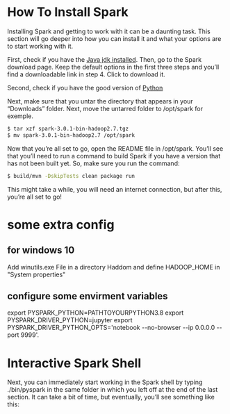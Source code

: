 # How To Install Spark
Installing Spark and getting to work with it can be a daunting task. This section will go deeper into how you can install it and what your options are to start working with it.

First, check if you have the [Java jdk installed](isJava). Then, go to the Spark download page. Keep the default options in the first three steps and you’ll find a downloadable link in step 4. Click to download it.

Second, check if you have the good version of [Python](isPython)

Next, make sure that you untar the directory that appears in your “Downloads” folder. Next, move the untarred folder to /opt/spark for exemple.

```bash
$ tar xzf spark-3.0.1-bin-hadoop2.7.tgz
$ mv spark-3.0.1-bin-hadoop2.7 /opt/spark
``` 
Now that you’re all set to go, open the README file in /opt/spark. You’ll see that you’ll need to run a command to build Spark if you have a version that has not been built yet. So, make sure you run the command:

```bash
$ build/mvn -DskipTests clean package run
```
This might take a while, you will need an internet connection, but after this, you’re all set to go!

# some extra config

## for windows 10

   Add winutils.exe File in a directory Haddom and define HADOOP_HOME in "System properties"

## configure some envirment variables

export PYSPARK_PYTHON=PATHTOYOURPYTHON3.8
export PYSPARK_DRIVER_PYTHON=jupyter
export PYSPARK_DRIVER_PYTHON_OPTS='notebook --no-browser --ip 0.0.0.0 --port 9999'.

# Interactive Spark Shell
Next, you can immediately start working in the Spark shell by typing ./bin/pyspark in the same folder in which you left off at the end of the last section. It can take a bit of time, but eventually, you’ll see something like this: